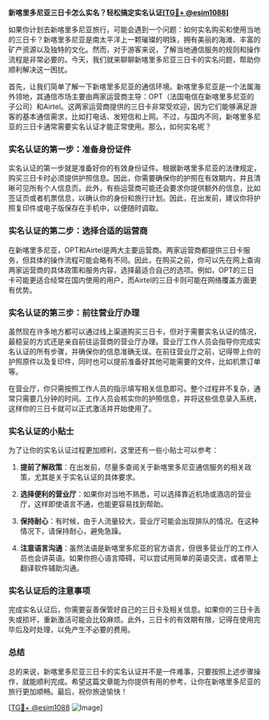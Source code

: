 **新喀里多尼亚三日卡怎么实名？轻松搞定实名认证[[TG💪+ @esim1088](https://t.me/s/esim1088)]**

如果你计划去新喀里多尼亚旅行，可能会遇到一个问题：如何实名购买和使用当地的三日卡？新喀里多尼亚是南太平洋上一颗璀璨的明珠，拥有美丽的海滩、丰富的矿产资源以及独特的文化。然而，对于游客来说，了解当地通信服务的规则和操作流程是非常必要的。今天，我们就来聊聊新喀里多尼亚三日卡的实名问题，帮助你顺利解决这一困扰。

首先，让我们简单了解一下新喀里多尼亚的通信环境。新喀里多尼亚是一个法属海外领地，其通信市场主要由两家运营商主导：OPT（法国电信在新喀里多尼亚的子公司）和Airtel。这两家运营商提供的三日卡非常受欢迎，因为它们能够满足游客的基本通信需求，比如打电话、发短信和上网。不过，与国内不同，新喀里多尼亚的三日卡通常需要实名认证才能正常使用。那么，如何实名呢？

### 实名认证的第一步：准备身份证件

实名认证的第一步就是准备好你的有效身份证件。根据新喀里多尼亚的法律规定，购买三日卡时必须提供护照信息。因此，你需要确保你的护照在有效期内，并且清晰可见所有个人信息页。此外，有些运营商可能还会要求你提供额外的信息，比如签证页或者机票信息，以确认你的身份和旅行计划。因此，在出发前，建议你将护照复印件或电子版保存在手机中，以便随时调取。

### 实名认证的第二步：选择合适的运营商

在新喀里多尼亚，OPT和Airtel是两大主要运营商。两家运营商都提供三日卡服务，但具体的操作流程可能会略有不同。因此，在购买之前，你可以先在网上查询两家运营商的具体政策和服务内容，选择最适合自己的选项。例如，OPT的三日卡可能更适合经常在国内使用的用户，而Airtel的三日卡则可能在网络覆盖方面更有优势。

### 实名认证的第三步：前往营业厅办理

虽然现在许多地方都可以通过线上渠道购买三日卡，但对于需要实名认证的情况，最稳妥的方式还是亲自前往运营商的营业厅办理。营业厅工作人员会指导你完成实名认证的所有步骤，并确保你的信息准确无误。在前往营业厅之前，记得带上你的护照原件以及复印件，同时也可以提前准备好其他可能需要的文件，比如机票订单等。

在营业厅，你只需按照工作人员的指示填写相关信息即可。整个过程并不复杂，通常只需要几分钟的时间。工作人员会核实你的护照信息，并将这些信息录入系统，这样你的三日卡就可以正式激活并开始使用了。

### 实名认证的小贴士

为了让你的实名认证过程更加顺利，这里还有一些小贴士可以参考：

1. **提前了解政策**：在出发前，尽量多查阅关于新喀里多尼亚通信服务的相关政策，尤其是关于实名认证的具体要求。
   
2. **选择便利的营业厅**：如果你对当地不熟悉，可以选择靠近机场或酒店的营业厅，这样即使语言不通，也能更容易找到帮助。

3. **保持耐心**：有时候，由于人流量较大，营业厅可能会出现排队的情况。在这种情况下，请保持耐心，避免急躁。

4. **注意语言沟通**：虽然法语是新喀里多尼亚的官方语言，但很多营业厅的工作人员也会讲英语。如果你担心语言障碍，可以尝试用简单的英语交流，或者带上翻译软件辅助沟通。

### 实名认证后的注意事项

完成实名认证后，你需要妥善保管好自己的三日卡及相关信息。如果你的三日卡丢失或损坏，重新激活可能会比较麻烦。此外，三日卡的有效期有限，记得在使用完毕后及时处理，以免产生不必要的费用。

### 总结

总的来说，新喀里多尼亚三日卡的实名认证并不是一件难事，只要按照上述步骤操作，就能顺利完成。希望这篇文章能为你提供有用的参考，让你在新喀里多尼亚的旅行更加顺畅。最后，祝你旅途愉快！

[[TG💪+ @esim1088](https://t.me/s/esim1088) ![Image](https://i.postimg.cc/4NQfJmqS/Snipaste-2025-05-13-00-14-12.png)]